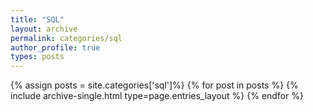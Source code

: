 ```yaml
---
title: "SQL"
layout: archive
permalink: categories/sql
author_profile: true
types: posts
---
```


{% assign posts = site.categories['sql']%}
{% for post in posts %}
  {% include archive-single.html type=page.entries_layout %}
{% endfor %}